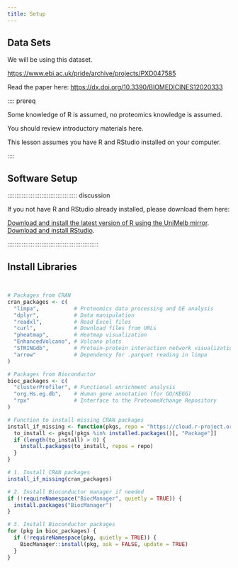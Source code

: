 ```yaml
---
title: Setup
---
```



## Data Sets

<!--
FIXME: place any data you want learners to use in `episodes/data` and then use
       a relative link ( [data zip file](data/lesson-data.zip) ) to provide a
       link to it, replacing the example.com link.
-->

We will be using this dataset.

https://www.ebi.ac.uk/pride/archive/projects/PXD047585

Read the paper here: https://dx.doi.org/10.3390/BIOMEDICINES12020333





:::: prereq

Some knowledge of R is assumed, no proteomics knowledge is assumed.

You should review introductory materials here.

This lesson assumes you have R and RStudio installed on your computer.


::::


## Software Setup

::::::::::::::::::::::::::::::::::::::: discussion

If you not have R and RStudio already installed, please download them here:

[Download and install the latest version of R using the UniMelb mirror](https://cran.ms.unimelb.edu.au/).
[Download and install RStudio](https://posit.co/download/rstudio-desktop/#download).


:::::::::::::::::::::::::::::::::::::::::::::::::::


## Install Libraries

```r


# Packages from CRAN
cran_packages <- c(
  "limpa",           # Proteomics data processing and DE analysis
  "dplyr",           # Data manipulation
  "readxl",          # Read Excel files
  "curl",            # Download files from URLs
  "pheatmap",        # Heatmap visualization
  "EnhancedVolcano", # Volcano plots
  "STRINGdb",        # Protein-protein interaction network visualization
  "arrow"            # Dependency for .parquet reading in limpa
)

# Packages from Bioconductor
bioc_packages <- c(
  "clusterProfiler", # Functional enrichment analysis
  "org.Hs.eg.db",    # Human gene annotation (for GO/KEGG)
  "rpx"              # Interface to the ProteomeXchange Repository
)

# Function to install missing CRAN packages
install_if_missing <- function(pkgs, repo = "https://cloud.r-project.org") {
  to_install <- pkgs[!pkgs %in% installed.packages()[, "Package"]]
  if (length(to_install) > 0) {
    install.packages(to_install, repos = repo)
  }
}

# 1. Install CRAN packages
install_if_missing(cran_packages)

# 2. Install Bioconductor manager if needed
if (!requireNamespace("BiocManager", quietly = TRUE)) {
  install.packages("BiocManager")
}

# 3. Install Bioconductor packages
for (pkg in bioc_packages) {
  if (!requireNamespace(pkg, quietly = TRUE)) {
    BiocManager::install(pkg, ask = FALSE, update = TRUE)
  }
}



```




